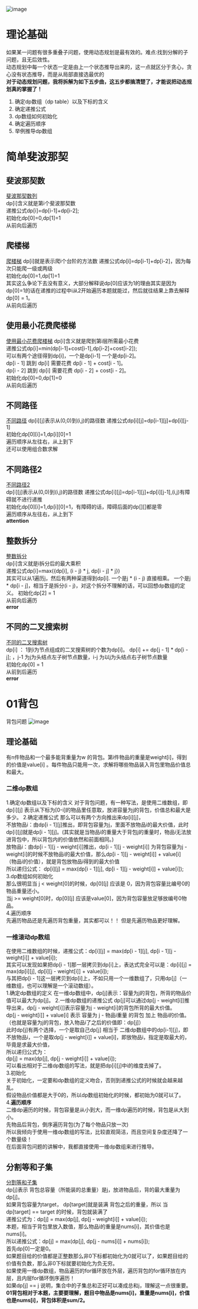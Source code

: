 
![image](https://github.com/GreatMengChongKing/leetcode-master/assets/117571588/11ea865d-dd8f-4649-a28a-c948dc69ace3)
# 理论基础
如果某一问题有很多重叠子问题，使用动态规划是最有效的。难点:找到分解的子问题，且无后效性。  
动态规划中每一个状态一定是由上一个状态推导出来的，这一点就区分于贪心，贪心没有状态推导，而是从局部直接选最优的  
**对于动态规划问题，我将拆解为如下五步曲，这五步都搞清楚了，才能说把动态规划真的掌握了！**  
1. 确定dp数组（dp table）以及下标的含义
2. 确定递推公式
3. dp数组如何初始化
4. 确定遍历顺序
5. 举例推导dp数组
# 简单斐波那契
## 斐波那契数
[斐波那契数列](./problems/0509.斐波那契数.md)  
dp[i]含义就是第i个斐波那契数  
递推公式dp[i]=dp[i-1]+dp[i-2];  
初始化dp[0]=0,dp[1]=1  
从前向后遍历  
## 爬楼梯
[爬楼梯](./problems/0070.爬楼梯.md)
dp[i]就是表示爬i个台阶的方法数
递推公式dp[i]=dp[i-1]+dp[i-2]，因为每次只能爬一级或两级    
初始化dp[0]=1,dp[1]=1  
其实这么争论下去没有意义，大部分解释说dp[0]应该为1的理由其实是因为dp[0]=1的话在递推的过程中i从2开始遍历本题就能过，然后就往结果上靠去解释dp[0] = 1。  
从前向后遍历  
## 使用最小花费爬楼梯
[使用最小花费爬楼梯](./problems/0746.使用最小花费爬楼梯.md)
dp[i]含义就是爬到第i层所需最小花费  
递推公式dp[i]=min(dp[i-1]+cost[i-1],dp[i-2]+cost[i-2]);  
可以有两个途径得到dp[i]，一个是dp[i-1] 一个是dp[i-2]。  
dp[i - 1] 跳到 dp[i] 需要花费 dp[i - 1] + cost[i - 1]。  
dp[i - 2] 跳到 dp[i] 需要花费 dp[i - 2] + cost[i - 2]。  
初始化dp[0]=0,dp[1]=0    
从前向后遍历  
## 不同路径
[不同路径](./problems/0062.不同路径.md)
dp[i][j]表示从(0,0)到(i,j)的路径数
递推公式dp[i][j]=dp[i-1][j]+dp[i][j-1]  
初始化dp[0][i]=1,dp[i][0]=1   
遍历顺序从左往右，从上到下  
还可以使用组合数求解  
## 不同路径2
[不同路径2](./problems/0063.不同路径II.md)  
dp[i][j]表示从(0,0)到(i,j)的路径数
递推公式dp[i][j]=dp[i-1][j]+dp[i][j-1],(i,j)有障碍就不进行递推  
初始化dp[0][i]=1,dp[i][0]=1，有障碍的话，障碍后面的dp[][]都是零      
遍历顺序从左往右，从上到下  
**attention**  
## 整数拆分
[整数拆分](./problems/0343.整数拆分.md)  
dp[i]含义就是i拆分后的最大乘积  
递推公式dp[i]=max({dp[i], (i - j) * j, dp[i - j] * j})    
其实可以从1遍历j，然后有两种渠道得到dp[i].
一个是j * (i - j) 直接相乘。
一个是j * dp[i - j]，相当于是拆分(i - j)，对这个拆分不理解的话，可以回想dp数组的定义。
初始化dp[2] = 1        
从前向后遍历  
**error**  
## 不同的二叉搜索树
[不同的二叉搜索树](.problems/0096.不同的二叉搜索树.md)  
dp[i] ： 1到i为节点组成的二叉搜索树的个数为dp[i]。
dp[i] += dp[j - 1] * dp[i - j]; ，j-1 为j为头结点左子树节点数量，i-j 为以j为头结点右子树节点数量  
初始化dp[0] = 1  
从前到后遍历  
**error**  
# 01背包
背包问题
![image](https://github.com/GreatMengChongKing/leetcode-master/assets/117571588/4426e26b-fc7b-4e7f-88fb-21ac969902ea)

## 理论基础
有n件物品和一个最多能背重量为w 的背包。第i件物品的重量是weight[i]，得到的价值是value[i] 。每件物品只能用一次，求解将哪些物品装入背包里物品价值总和最大。
### 二维dp数组
1.确定dp数组以及下标的含义
对于背包问题，有一种写法，是使用二维数组，即dp[i][j] 表示从下标为[0-i]的物品里任意取，放进容量为j的背包，价值总和最大是多少。
2.确定递推公式
那么可以有两个方向推出来dp[i][j]，  
不放物品i：由dp[i - 1][j]推出，即背包容量为j，里面不放物品i的最大价值，此时dp[i][j]就是dp[i - 1][j]。(其实就是当物品i的重量大于背包j的重量时，物品i无法放进背包中，所以背包内的价值依然和前面相同。)  
放物品i：由dp[i - 1][j - weight[i]]推出，dp[i - 1][j - weight[i]] 为背包容量为j - weight[i]的时候不放物品i的最大价值，那么dp[i - 1][j - weight[i]] + value[i] （物品i的价值），就是背包放物品i得到的最大价值  
所以递归公式： dp[i][j] = max(dp[i - 1][j], dp[i - 1][j - weight[i]] + value[i]);  
3.dp数组如何初始化  
那么很明显当 j < weight[0]的时候，dp[0][j] 应该是 0，因为背包容量比编号0的物品重量还小。  
当j >= weight[0]时，dp[0][j] 应该是value[0]，因为背包容量放足够放编号0物品。  
4.遍历顺序  
先遍历物品还是先遍历背包重量，其实都可以！！ 但是先遍历物品更好理解。  
### 一维滚动dp数组
在使用二维数组的时候，递推公式：dp[i][j] = max(dp[i - 1][j], dp[i - 1][j - weight[i]] + value[i]);  
其实可以发现如果把dp[i - 1]那一层拷贝到dp[i]上，表达式完全可以是：dp[i][j] = max(dp[i][j], dp[i][j - weight[i]] + value[i]);  
与其把dp[i - 1]这一层拷贝到dp[i]上，不如只用一个一维数组了，只用dp[j]（一维数组，也可以理解是一个滚动数组）。  
1.确定dp数组的定义
在一维dp数组中，dp[j]表示：容量为j的背包，所背的物品价值可以最大为dp[j]。
2.一维dp数组的递推公式
dp[j]可以通过dp[j - weight[i]]推导出来，dp[j - weight[i]]表示容量为j - weight[i]的背包所背的最大价值。  
dp[j - weight[i]] + value[i] 表示 容量为 j - 物品i重量 的背包 加上 物品i的价值。（也就是容量为j的背包，放入物品i了之后的价值即：dp[j]）  
此时dp[j]有两个选择，一个是取自己dp[j] 相当于 二维dp数组中的dp[i-1][j]，即不放物品i，一个是取dp[j - weight[i]] + value[i]，即放物品i，指定是取最大的，毕竟是求最大价值，  
所以递归公式为：  
dp[j] = max(dp[j], dp[j - weight[i]] + value[i]);  
可以看出相对于二维dp数组的写法，就是把dp[i][j]中i的维度去掉了。  
3.初始化  
关于初始化，一定要和dp数组的定义吻合，否则到递推公式的时候就会越来越乱。  
假设物品价值都是大于0的，所以dp数组初始化的时候，都初始为0就可以了。  
4.**遍历顺序**  
二维dp遍历的时候，背包容量是从小到大，而一维dp遍历的时候，背包是从大到小。  
先物品后背包，倒序遍历背包(为了每个物品只放一次)  
所以我倾向于使用一维dp数组的写法，比较直观简洁，而且空间复杂度还降了一个数量级！  
在后面背包问题的讲解中，我都直接使用一维dp数组来进行推导。  
## 分割等和子集
[分割等和子集](./problems/0416.分割等和子集.md)  
dp[j]表示 背包总容量（所能装的总重量）是j，放进物品后，背的最大重量为dp[j]。  
如果背包容量为target， dp[target]就是装满 背包之后的重量，所以 当 dp[target] == target 的时候，背包就装满了  
递推公式为：dp[j] = max(dp[j], dp[j - weight[i]] + value[i]);    
本题，相当于背包里放入数值，那么物品i的重量是nums[i]，其价值也是nums[i]。  
所以递推公式：dp[j] = max(dp[j], dp[j - nums[i]] + nums[i]);  
首先dp[0]一定是0。  
如果题目给的价值都是正整数那么非0下标都初始化为0就可以了，如果题目给的价值有负数，那么非0下标就要初始化为负无穷。    
如果使用一维dp数组，物品遍历的for循环放在外层，遍历背包的for循环放在内层，且内层for循环倒序遍历！  
如果dp[j] == j 说明，集合中的子集总和正好可以凑成总和j，理解这一点很重要。  
**01背包相对于本题，主要要理解，题目中物品是nums[i]，重量是nums[i]，价值也是nums[i]，背包体积是sum/2。**  

